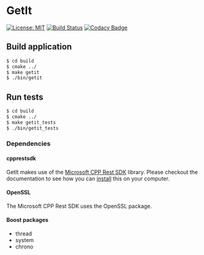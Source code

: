 # GetIt

[![License: MIT](https://img.shields.io/badge/License-MIT-yellow.svg)](https://opensource.org/licenses/MIT)
[![Build Status](https://travis-ci.org/bartkessels/getit.svg?branch=development)](https://travis-ci.org/bartkessels/getit)
[![Codacy Badge](https://api.codacy.com/project/badge/Grade/f9919567041d4715889d643b784e661f)](https://www.codacy.com/manual/bartkessels/getit?utm_source=github.com&amp;utm_medium=referral&amp;utm_content=bartkessels/getit&amp;utm_campaign=Badge_Grade)

## Build application

```bash
$ cd build
$ cmake ../
$ make getit
$ ./bin/getit
```

## Run tests

```bash
$ cd build
$ cmake ../
$ make getit_tests
$ ./bin/getit_tests
```

### Dependencies

#### cpprestsdk

GetIt makes use of the [Microsoft CPP Rest SDK](https://github.com/Microsoft/cpprestsdk) library. Please checkout the documentation to see how you can [install](https://github.com/Microsoft/cpprestsdk#getting-started) this on your computer.

#### OpenSSL

The Microsoft CPP Rest SDK uses the OpenSSL package.

#### Boost packages

  - thread
  - system
  - chrono
